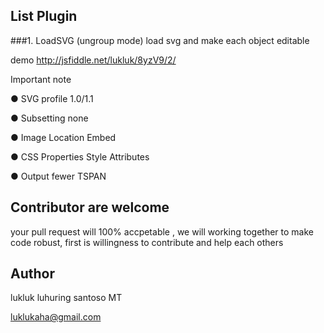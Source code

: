 ## List Plugin
###1. LoadSVG (ungroup mode) 
load svg and make each object editable

demo http://jsfiddle.net/lukluk/8yzV9/2/

Important note

● SVG profile 1.0/1.1

● Subsetting none

● Image Location Embed

● CSS Properties Style Attributes

● Output fewer TSPAN

## Contributor are welcome 
your pull request will 100% accpetable , we will working together to make code robust, first is willingness to contribute and help each others

## Author
lukluk luhuring santoso MT

luklukaha@gmail.com
